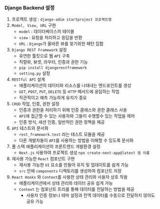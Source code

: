 ### Django Backend 설정

1. 프로젝트 생성 : `django-adim startproject 프로젝트명`
2. `Model, View, URL`  구현 
   - `model` : 데이터베이스의 테이블
   - `view` : 요청을 처리하고 응답을 반환
   - `URL` : `Django`가 올바른 뷰를 찾기위한 패턴 집합
3. `Django REST Framework` 설정
   - 유연한 툴킷으로 웹 `API` 구축
   - 직렬화, 뷰셋, 라우터, 인증과 권한 기능
   - `pip install djangorestframework`
   - `setting.py` 설정
4. `RESTful API` 설계
   - 애플리케이션의 데이터와 리소스를 나태내는 엔드포인트를 생성
   - `GET`, `POST`, `PUT`, `DELETE` 등 `HTTP` 메서드에 응답하는 작업
   - 직관적이고 예측 가능하게 유지가 중요
5. `CRUD` 작업, 인증, 권한 설정
   - 인증과 권한을 처리하기 위해 인증 클래스와 권한 클래스 사용
   - `API`에 접근할 수 있는 사용자와 그들이 수행할수 있는 작업을 제어
   - 인증 방식, 세션 인증, 일반적인 권한 정책을 제공
6. `API` 테스트와 문서화
   - `rest_framework.test` 라는 테스트 모듈을 제공
   - 다른 개발자들이 `API`를 사용하는 방법을 이해할 수 있도록 문서화
7. 풀 스택 애플리케이션의 프론트엔드 개발환경 설정
   - `Next.js` 사용하여 프로젝트 생성 `npx create-next-app@latest 앱 이름`
8. 재사용 가능한 `React` 컴포넌트 구현
   - 재사용 가능한 `UI` 요소를 만들어 유지 및 업데이트를 쉽게 가능
   - `src` 안에 `components` 디렉토리를 생성하여 컴포넌트 저장
9. `React Hooks` 와 `Context`를 사용한 상태 관리와 사용자 상호 작용
   - 애플리케이션에서 상태 관리와 데이터 공유 쉽게 가능
   - `Context` 는 컴포넌트 트리를 통해 데이터를 전달하는 방법을 제공
     - 사용자 인증 정보나 테마 설정과 전역 데이터를 수동으로 전달하지 않아도 공유 가능